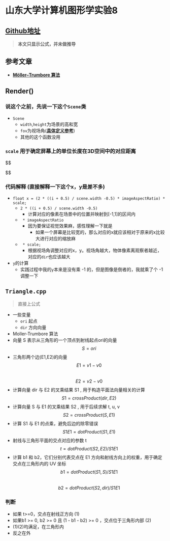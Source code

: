 #  山东大学计算机图形学实验8  
## [Github地址](https://github.com/W1412X/sdu_jt_lab/tree/main/lab8)

> **本文只显示公式，并未做推导**

##  参考文章  
- [**Möller–Trumbore 算法**](https://zhuanlan.zhihu.com/p/451582864)
## Render()  
### 说这个之前，先说一下这个`Scene`类  
- `Scene` 
  - `width`,`height`为场景的高和宽
  - `fov`为视场角([**具体定义参考**](https://zhuanlan.zhihu.com/p/679453452))
  - 其他的这个函数没用
### `scale`  用于确定屏幕上的单位长度在3D空间中的对应距离  
$$  

$$  
### 代码解释  (直接解释一下这个x，y是差不多)
- `float x = (2 * ((i + 0.5) / scene.width -0.5) * imageAspectRatio) * scale;`
  - `2 * ((i + 0.5) / scene.width -0.5)`
    - 计算对应的像素在场景中的位置并映射到[-1,1]的区间内  
  - ` * imageAspectRatio`  
    - 因为要保证视觉效果麻，感性理解一下就是  
      - 如果一个屏幕是比较宽的，那么对应的x就应该相对于原来的x比较大进行对应的缩放麻  
  - ` * scale;`  
    - 根据视场角调整对应的x，y。视场角越大，物体像素离观察者越近，对应的`dir`也应该越大   
- `y`的计算
  - 实践过程中我的`y`本来是没有乘 -1 的，但是图像是倒者的，我就乘了个 -1 调整一下  
## `Triangle.cpp`  
> 直接上公式   
- 一些变量
  - `ori` 起点
  - `dir` 方向向量
-  Moller-Trumbore 算法
  -  向量 S 表示从三角形的一个顶点到射线起点ori的向量  
  $$ S=ori $$
  - 三角形两个边(E1,E2)的向量  
  $$ E1=v1-v0 $$  
  $$ E2=v2-v0 $$
  - 计算向量 dir 与 E2 的叉乘结果 S1  ,  用于构造平面法向量相关的计算  
  $$ S1 = crossProduct(dir, E2) $$  
  - 计算向量 S 与 E1 的叉乘结果 S2  , 用于后续求解 t, u, v  
  $$ S2 = crossProduct(S, E1) $$  
  - 计算 S1 与 E1 的点乘，避免后边的除零错误  
  $$ S1E1 = dotProduct(S1, E1) $$  
  - 射线与三角形平面的交点对应的参数 t  
  $$ t = dotProduct(S2, E2) / S1E1 $$  
  - 计算 b1 和 b2，它们分别代表交点在 E1 方向和射线方向上的权重，用于确定交点在三角形内的 UV 坐标  
  $$ b1 = dotProduct(S1, S) / S1E1 $$  
  $$ b2 = dotProduct(S2, dir) / S1E1 $$  
### **判断**
  - 如果 t>=0，交点在射线正方向  (1)
  - 如果b1 >= 0, b2 >= 0 且 (1 - b1 - b2) >= 0 ，交点位于三角形内部    (2)
  - (1)(2)均满足，在三角形内  
  - 反之在外

